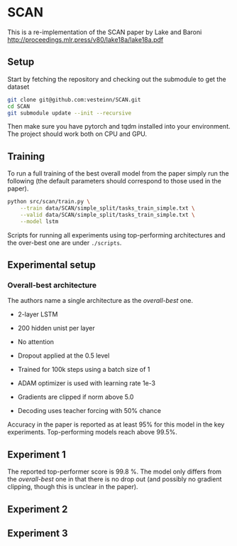 # SCAN

This is a re-implementation of the SCAN paper by Lake and Baroni http://proceedings.mlr.press/v80/lake18a/lake18a.pdf

## Setup

Start by fetching the repository and checking out the submodule to get the dataset

```bash
git clone git@github.com:vesteinn/SCAN.git
cd SCAN
git submodule update --init --recursive
```

Then make sure you have pytorch and tqdm installed into your environment. The project should work both on CPU and GPU.

## Training

To run a full training of the best overall model from the paper simply run the following (the default parameters should correspond to those used in the paper).

```bash
python src/scan/train.py \
    --train data/SCAN/simple_split/tasks_train_simple.txt \
    --valid data/SCAN/simple_split/tasks_train_simple.txt \
    --model lstm
```

Scripts for running all experiments using top-performing architectures and the over-best one are under `./scripts`.

## Experimental setup

### Overall-best architecture

The authors name a single architecture as the *overall-best* one.

* 2-layer LSTM
* 200 hidden unist per layer
* No attention
* Dropout applied at the 0.5 level

* Trained for 100k steps using a batch size of 1
* ADAM optimizer is used with learning rate 1e-3
* Gradients are clipped if norm above 5.0
* Decoding uses teacher forcing with 50% chance

Accuracy in the paper is reported as at least 95% for this model in the key experiments. Top-performing models reach above 99.5%.

## Experiment 1

The reported top-performer score is 99.8 %. The model only differs from the *overall-best* one in that there is no drop out (and possibly no gradient clipping, though this is unclear in the paper).

## Experiment 2

## Experiment 3